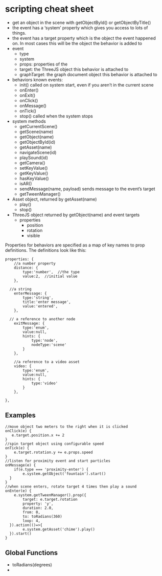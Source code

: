 # scripting cheat sheet

* get an object in the scene with getObjectById() or getObjectByTitle()
* the event has a ‘system’ property which gives you access to lots of things.
* the event has a target property which is the object the event happened on. In most cases this will be the object the behavior is added to
* event
	* type
	* system
	* props: properties of the 
	* target:  the ThreeJS object this behavior is attached to
	* graphTarget: the graph document object this behavior is attached to
* behaviors known events:
	* init() called on system start, even if you aren’t in the current scene
	* onEnter()
	* onExit()
	* onClick()
	* onMessage()
	* onTick()
	* stop() called when the system stops
* system methods
	* getCurrentScene()
	* getScene(name)
	* getObject(name)
	* getObjectById(id)
	* getAsset(name)
	* navigateScene(id)
	* playSound(id)
	* getCamera()
	* setKeyValue()
	* getKeyValue()
	* hasKeyValue()
	* isAR()
	* sendMessage(name, payload) sends message to the event’s target
	* getTweenManager()
* Asset object, returned by getAsset(name)
	* play()
	* stop()
* ThreeJS object returned by getObject(name) and event targets
	* properties
		* position
		* rotation
		* visible

Properties for behaviors are specified as a map of key names to prop definitions. The definitions look like this:
```
properties: {
	//a number property
	distance: { 
		type:'number',  //the type
		value:2,  //initial value
	},

  //a string
	enterMessage: {
		type:'string',
		title:'enter message',
		value:'entered',
	},

  // a reference to another node
	exitMessage: {
		type:'enum',
		value:null,
		hints: {
			type:'node',
			nodeType:'scene'
		}
	},

	//a reference to a video asset
	video: {
		type:'enum',
		value:null,
		hints: {
			type:'video'
		}
	},

},
```

## Examples
```
//move object two meters to the right when it is clicked
onClick(e) {
   e.target.position.x += 2
}
//spin target object using configurable speed
onTick(e) {
	e.target.rotation.y += e.props.speed
}
//listen for proximity event and start particles
onMessage(e) {
	if(e.type === 'proximity-enter') {
		e.system.getObject('fountain').start()
  }
}
//when scene enters, rotate target 4 times then play a sound
onEnter(e) {
	e.system.getTweenManager().prop({
		target: e.target.rotation
		property: 'y',
		duration: 2.0,
		from: 0,
		to: toRadians(360)
		loop: 4,
  }).action(()=>{
		e.system.getAsset('chime').play()
  }).start()
}
```



## Global Functions
* toRadians(degrees)
* 


